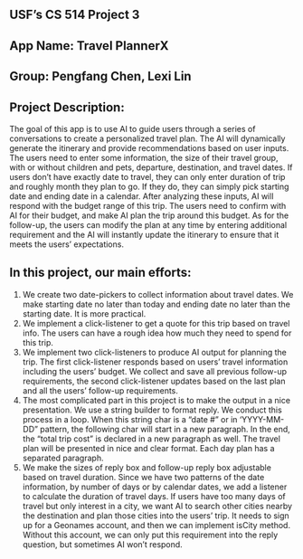 ## USF’s CS 514 Project 3 
## App Name: Travel PlannerX 
## Group: Pengfang Chen, Lexi Lin
## Project Description:
The goal of this app is to use AI to guide users through a series of conversations to create a personalized travel plan. The AI will dynamically generate the itinerary and provide recommendations based on user inputs. The users need to enter some information, the size of their travel group, with or without children and pets, departure, destination, and travel dates. If users don’t have exactly date to travel, they can only enter duration of trip and roughly month they plan to go. If they do, they can simply pick starting date and ending date in a calendar. After analyzing these inputs, AI will respond with the budget range of this trip. The users need to confirm with AI for their budget, and make AI plan the trip around this budget. As for the follow-up, the users can modify the plan at any time by entering additional requirement and the AI will instantly update the itinerary to ensure that it meets the users’ expectations.
## In this project, our main efforts:

1.	We create two date-pickers to collect information about travel dates. We make starting date no later than today and ending date no later than the starting date. It is more practical.
2.	We implement a click-listener to get a quote for this trip based on travel info. The users can have a rough idea how much they need to spend for this trip.
3.	We implement two click-listeners to produce AI output for planning the trip. The first click-listener responds based on users’ travel information including the users’ budget. We collect and save all previous follow-up requirements, the second click-listener updates based on the last plan and all the users’ follow-up requirements. 
4.	The most complicated part in this project is to make the output in a nice presentation. We use a string builder to format reply. We conduct this process in a loop. When this string char is a “date #” or in ‘YYYY-MM-DD” pattern, the following char will start in a new paragraph. In the end, the “total trip cost” is declared in a new paragraph as well. The travel plan will be presented in nice and clear format. Each day plan has a separated paragraph.
5.	We make the sizes of reply box and follow-up reply box adjustable based on travel duration. Since we have two patterns of the date information, by number of days or by calendar dates, we add a listener to calculate the duration of travel days.
If users have too many days of travel but only interest in a city, we want AI to search other cities nearby the destination and plan those cities into the users’ trip. It needs to sign up for a Geonames account, and then we can implement isCity method. Without this account, we can only put this requirement into the reply question, but sometimes AI won’t respond. 

